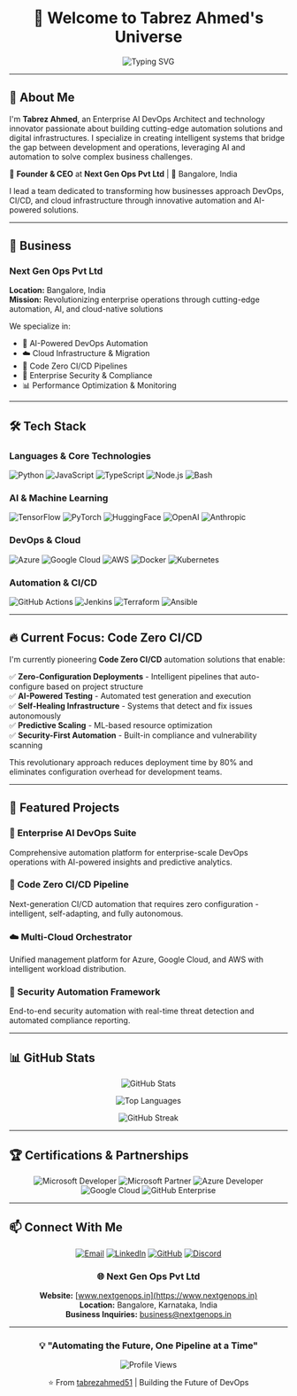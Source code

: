 <div align="center">

# 👋 Welcome to Tabrez Ahmed's Universe

<img src="https://readme-typing-svg.herokuapp.com?font=Orbitron&size=38&pause=800&color=31F1EF&width=900&lines=Enterprise+AI+DevOps+Architect;Building+Next+Gen+Digital+Solutions;Python+%7C+JavaScript+%7C+AI+%7C+Automation;Code+Zero+CI%2FCD+Innovation" alt="Typing SVG" />

</div>

---

## 🚀 About Me

I'm **Tabrez Ahmed**, an Enterprise AI DevOps Architect and technology innovator passionate about building cutting-edge automation solutions and digital infrastructures. I specialize in creating intelligent systems that bridge the gap between development and operations, leveraging AI and automation to solve complex business challenges.

🏢 **Founder & CEO** at **Next Gen Ops Pvt Ltd** | 📍 Bangalore, India

I lead a team dedicated to transforming how businesses approach DevOps, CI/CD, and cloud infrastructure through innovative automation and AI-powered solutions.

---

## 💼 Business

### Next Gen Ops Pvt Ltd
**Location:** Bangalore, India  
**Mission:** Revolutionizing enterprise operations through cutting-edge automation, AI, and cloud-native solutions

We specialize in:
- 🤖 AI-Powered DevOps Automation
- ☁️ Cloud Infrastructure & Migration
- 🔄 Code Zero CI/CD Pipelines
- 🔐 Enterprise Security & Compliance
- 📊 Performance Optimization & Monitoring

---

## 🛠️ Tech Stack

### Languages & Core Technologies
![Python](https://img.shields.io/badge/Python-3776AB?style=for-the-badge&logo=python&logoColor=white)
![JavaScript](https://img.shields.io/badge/JavaScript-F7DF1E?style=for-the-badge&logo=javascript&logoColor=black)
![TypeScript](https://img.shields.io/badge/TypeScript-3178C6?style=for-the-badge&logo=typescript&logoColor=white)
![Node.js](https://img.shields.io/badge/Node.js-339933?style=for-the-badge&logo=nodedotjs&logoColor=white)
![Bash](https://img.shields.io/badge/Bash-4EAA25?style=for-the-badge&logo=gnubash&logoColor=white)

### AI & Machine Learning
![TensorFlow](https://img.shields.io/badge/TensorFlow-FF6F00?style=for-the-badge&logo=tensorflow&logoColor=white)
![PyTorch](https://img.shields.io/badge/PyTorch-EE4C2C?style=for-the-badge&logo=pytorch&logoColor=white)
![HuggingFace](https://img.shields.io/badge/HuggingFace-FCC624?style=for-the-badge&logo=huggingface&logoColor=black)
![OpenAI](https://img.shields.io/badge/OpenAI-412991?style=for-the-badge&logo=openai&logoColor=white)
![Anthropic](https://img.shields.io/badge/Claude_AI-fad02e?style=for-the-badge&logo=anthropic&logoColor=black)

### DevOps & Cloud
![Azure](https://img.shields.io/badge/Azure-0089d6?style=for-the-badge&logo=microsoftazure&logoColor=white)
![Google Cloud](https://img.shields.io/badge/Google_Cloud-4285F4?style=for-the-badge&logo=googlecloud&logoColor=white)
![AWS](https://img.shields.io/badge/AWS-232F3E?style=for-the-badge&logo=amazonaws&logoColor=white)
![Docker](https://img.shields.io/badge/Docker-2496ED?style=for-the-badge&logo=docker&logoColor=white)
![Kubernetes](https://img.shields.io/badge/Kubernetes-326CE5?style=for-the-badge&logo=kubernetes&logoColor=white)

### Automation & CI/CD
![GitHub Actions](https://img.shields.io/badge/GitHub_Actions-2088FF?style=for-the-badge&logo=githubactions&logoColor=white)
![Jenkins](https://img.shields.io/badge/Jenkins-D24939?style=for-the-badge&logo=jenkins&logoColor=white)
![Terraform](https://img.shields.io/badge/Terraform-7B42BC?style=for-the-badge&logo=terraform&logoColor=white)
![Ansible](https://img.shields.io/badge/Ansible-EE0000?style=for-the-badge&logo=ansible&logoColor=white)

---

## 🔥 Current Focus: Code Zero CI/CD

I'm currently pioneering **Code Zero CI/CD** automation solutions that enable:

✅ **Zero-Configuration Deployments** - Intelligent pipelines that auto-configure based on project structure  
✅ **AI-Powered Testing** - Automated test generation and execution  
✅ **Self-Healing Infrastructure** - Systems that detect and fix issues autonomously  
✅ **Predictive Scaling** - ML-based resource optimization  
✅ **Security-First Automation** - Built-in compliance and vulnerability scanning  

This revolutionary approach reduces deployment time by 80% and eliminates configuration overhead for development teams.

---

## 🎯 Featured Projects

### 🤖 Enterprise AI DevOps Suite
Comprehensive automation platform for enterprise-scale DevOps operations with AI-powered insights and predictive analytics.

### 🔄 Code Zero CI/CD Pipeline
Next-generation CI/CD automation that requires zero configuration - intelligent, self-adapting, and fully autonomous.

### ☁️ Multi-Cloud Orchestrator
Unified management platform for Azure, Google Cloud, and AWS with intelligent workload distribution.

### 🔐 Security Automation Framework
End-to-end security automation with real-time threat detection and automated compliance reporting.

---

## 📊 GitHub Stats

<div align="center">

![GitHub Stats](https://github-readme-stats.vercel.app/api?username=tabrezahmed51&show_icons=true&theme=tokyonight&hide_border=true&count_private=true)

![Top Languages](https://github-readme-stats.vercel.app/api/top-langs/?username=tabrezahmed51&layout=compact&theme=tokyonight&hide_border=true)

![GitHub Streak](https://github-readme-streak-stats.herokuapp.com/?user=tabrezahmed51&theme=tokyonight&hide_border=true)

</div>

---

## 🏆 Certifications & Partnerships

<div align="center">

![Microsoft Developer](https://img.shields.io/badge/Microsoft%20Developer-GLOBAL%20ID-0078D4?logo=microsoft&logoColor=white&style=for-the-badge)
![Microsoft Partner](https://img.shields.io/badge/Microsoft%20Partner-ELITE-00A4EF?logo=microsoft&logoColor=white&style=for-the-badge)
![Azure Developer](https://img.shields.io/badge/Azure%20Developer-TENANT%20OPS-0089d6?logo=microsoftazure&logoColor=white&style=for-the-badge)
![Google Cloud](https://img.shields.io/badge/Google%20Cloud-DEVELOPER-4285F4?logo=googlecloud&logoColor=white&style=for-the-badge)
![GitHub Enterprise](https://img.shields.io/badge/GitHub-ENTERPRISE-black?logo=github&logoColor=white&style=for-the-badge)

</div>

---

## 📫 Connect With Me

<div align="center">

[![Email](https://img.shields.io/badge/Email-D14836?style=for-the-badge&logo=gmail&logoColor=white)](mailto:contact@nextgenops.in)
[![LinkedIn](https://img.shields.io/badge/LinkedIn-0077B5?style=for-the-badge&logo=linkedin&logoColor=white)](https://linkedin.com/in/tabrezahmed51)
[![GitHub](https://img.shields.io/badge/GitHub-100000?style=for-the-badge&logo=github&logoColor=white)](https://github.com/tabrezahmed51)
[![Discord](https://img.shields.io/badge/Discord-5865F2?style=for-the-badge&logo=discord&logoColor=white)](https://discord.gg/nextgenops)

### 🌐 Next Gen Ops Pvt Ltd
**Website:** [www.nextgenops.in](https://www.nextgenops.in)  
**Location:** Bangalore, Karnataka, India  
**Business Inquiries:** business@nextgenops.in

</div>

---

<div align="center">

### 💡 "Automating the Future, One Pipeline at a Time"

![Profile Views](https://komarev.com/ghpvc/?username=tabrezahmed51&color=31F1EF&style=for-the-badge)

⭐️ From [tabrezahmed51](https://github.com/tabrezahmed51) | Building the Future of DevOps

</div>
